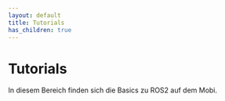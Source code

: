 ```yaml
---
layout: default
title: Tutorials
has_children: true
---
```


# Tutorials

In diesem Bereich finden sich die Basics zu ROS2 auf dem Mobi.
